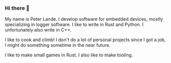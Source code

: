 ### Hi there 👋

My name is Peter Lande. I develop software for embedded devices, mostly specializing in logger software. I like to write in Rust and Python. I unfortunately also write in C++. 

I like to cook and climb! I don't do a lot of personal projects since I got a job, I might do something sometime in the near future.

I like to make small games in Rust. I also like to make tooling.

<!--
**Peter-Lande/Peter-Lande** is a ✨ _special_ ✨ repository because its `README.md` (this file) appears on your GitHub profile.

Here are some ideas to get you started:

- 🔭 I’m currently working on ...
- 🌱 I’m currently learning ...
- 👯 I’m looking to collaborate on ...
- 🤔 I’m looking for help with ...
- 💬 Ask me about ...
- 📫 How to reach me: ...
- 😄 Pronouns: ...
- ⚡ Fun fact: ...
-->
